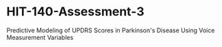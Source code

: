 # HIT-140-Assessment-3
Predictive Modeling of UPDRS Scores in Parkinson's Disease Using Voice Measurement Variables
